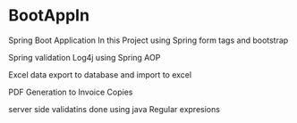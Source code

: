 # BootAppIn
Spring Boot Application 
In this Project using Spring form tags and bootstrap 

Spring validation
Log4j using Spring AOP

Excel data export to database and import to excel

PDF Generation to Invoice Copies

server side validatins done using java Regular expresions
